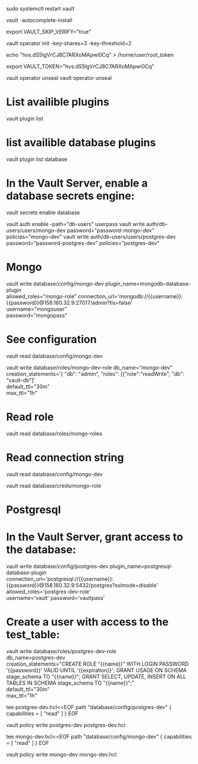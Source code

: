 sudo systemctl restart vault

vault -autocomplete-install

export VAULT_SKIP_VERIFY="true"

vault operator init -key-shares=3 -key-threshold=2

echo "hvs.dS5lgVrCJ8C7ARXoMApwi0Cq" > /home/user/root_token

export VAULT_TOKEN="hvs.dS5lgVrCJ8C7ARXoMApwi0Cq"

vault operator unseal
vault operator unseal

# List availible plugins
vault plugin list

# list availible database plugins
vault plugin list database

# In the Vault Server, enable a database secrets engine:
vault secrets enable database

 vault auth enable -path="db-users" userpass
 vault write auth/db-users/users/mongo-dev password="password-mongo-dev" policies="mongo-dev"
 vault write auth/db-users/users/postgres-dev password="password-postgres-dev" policies="postgres-dev"
 
# Mongo
vault write database/config/mongo-dev  plugin_name=mongodb-database-plugin \
allowed_roles="mongo-role" connection_url='mongodb://{{username}}:{{password}}@158.160.32.9:27017/admin?tls=false' \
username="mongouser" \
password="mongopass"

# See configuration
vault read database/config/mongo-dev  

vault write database/roles/mongo-dev-role db_name="mongo-dev" \
creation_statements='{ "db": "admin", "roles": [{"role":"readWrite", "db": "vault-db"]' \
default_ttl="30m" \
max_ttl="1h"

# Read role
vault read database/roles/mongo-roles

# Read connection string
vault read database/config/mongo-dev 

vault read database/creds/mongo-role

# Postgresql
# In the Vault Server, grant access to the database:
vault write database/config/postgres-dev plugin_name=postgresql-database-plugin \
connection_url='postgresql://{{username}}:{{password}}@158.160.32.9:5432/postgres?sslmode=disable' \
allowed_roles='postgres-dev-role' \
username='vault' password='vaultpass'

# Create a user with access to the test_table:
vault write database/roles/postgres-dev-role \
db_name=postgres-dev \
creation_statements="CREATE ROLE "{{name}}" WITH LOGIN PASSWORD '{{password}}' VALID UNTIL '{{expiration}}'; GRANT USAGE ON SCHEMA stage_schema TO "{{name}}"; GRANT SELECT, UPDATE, INSERT ON ALL TABLES IN SCHEMA stage_schema TO "{{name}}";" \
default_ttl="30m" \
max_ttl="1h"

tee postgres-dev.hcl<<EOF
path "database/config/postgres-dev" {
  capabilities = [ "read" ]
}
EOF

vault policy write postgres-dev postgres-dev.hcl

tee mongo-dev.hcl<<EOF
path "database/config/mongo-dev" {
  capabilities = [ "read" ]
}
EOF

vault policy write mongo-dev mongo-dev.hcl


